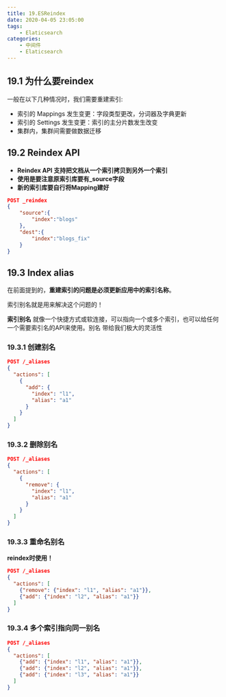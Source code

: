 ```yaml
---
title: 19.ESReindex
date: 2020-04-05 23:05:00
tags:
    - Elaticsearch
categories:
    - 中间件
    - Elaticsearch
---
```


## 19.1 为什么要reindex

⼀般在以下⼏种情况时，我们需要重建索引:

- 索引的 Mappings 发⽣变更：字段类型更改，分词器及字典更新
- 索引的 Settings 发⽣变更：索引的主分⽚数发⽣改变
- 集群内，集群间需要做数据迁移



## 19.2 Reindex API

- **Reindex API ⽀持把⽂档从⼀个索引拷⻉到另外⼀个索引**
- **使用是要注意原索引库要有_source字段**
- **新的索引库要自行将Mapping建好**

```json
POST _reindex
{
    "source":{
        "index":"blogs"
    },
    "dest":{
        "index":"blogs_fix"
    }
}
```



## 19.3 Index alias

在前面提到的，**重建索引的问题是必须更新应用中的索引名称**。 

索引别名就是用来解决这个问题的！

**索引别名** 就像一个快捷方式或软连接，可以指向一个或多个索引，也可以给任何一个需要索引名的API来使用。别名 带给我们极大的灵活性



### 19.3.1 创建别名

```json
POST /_aliases
{
  "actions": [
    {
      "add": {
        "index": "l1",
        "alias": "a1"
      }
    }
  ]
}
```



### 19.3.2 删除别名

```json
POST /_aliases
{
  "actions": [
    {
      "remove": {
        "index": "l1",
        "alias": "a1"
      }
    }
  ]
}
```

### 19.3.3 重命名别名

**reindex时使用！**

```json
POST /_aliases
{
  "actions": [
    {"remove": {"index": "l1", "alias": "a1"}},
    {"add": {"index": "l2", "alias": "a1"}}
  ]
}
```



### 19.3.4 多个索引指向同一别名

```json
POST /_aliases
{
  "actions": [
    {"add": {"index": "l1", "alias": "a1"}},
    {"add": {"index": "l2", "alias": "a1"}},
    {"add": {"index": "l3", "alias": "a1"}}
  ]
}
```


